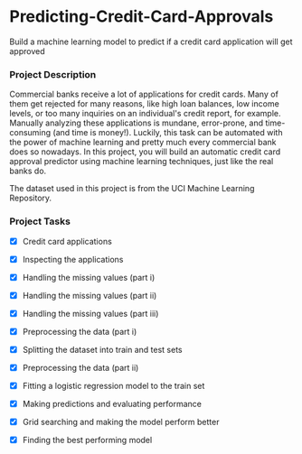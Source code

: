 # Predicting-Credit-Card-Approvals
Build a machine learning model to predict if a credit card application will get approved


### Project Description ###
Commercial banks receive a lot of applications for credit cards. Many of 
them get rejected for many reasons, like high loan balances, low income 
levels, or too many inquiries on an individual's credit report, for 
example. Manually analyzing these applications is mundane, error-prone, 
and time-consuming (and time is money!). Luckily, this task can be 
automated with the power of machine learning and pretty much every 
commercial bank does so nowadays. In this project, you will build an 
automatic credit card approval predictor using machine learning 
techniques, just like the real banks do.

The dataset used in this project is from the UCI Machine Learning 
Repository.


### Project Tasks ###

- [x] Credit card applications

- [x] Inspecting the applications

- [x] Handling the missing values (part i)

- [x] Handling the missing values (part ii)

- [x] Handling the missing values (part iii)

- [x] Preprocessing the data (part i)

- [x] Splitting the dataset into train and test sets

- [x] Preprocessing the data (part ii)

- [x] Fitting a logistic regression model to the train set

- [x] Making predictions and evaluating performance

- [x] Grid searching and making the model perform better

- [x] Finding the best performing model
